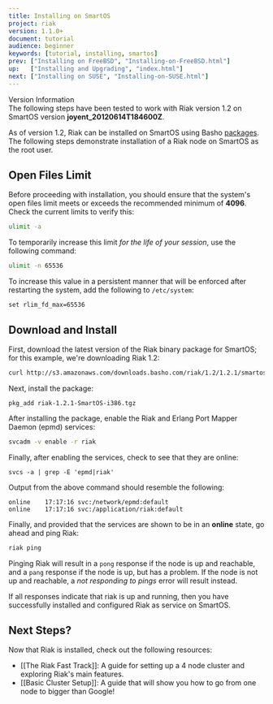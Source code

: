 ```yaml
---
title: Installing on SmartOS
project: riak
version: 1.1.0+
document: tutorial
audience: beginner
keywords: [tutorial, installing, smartos]
prev: ["Installing on FreeBSD", "Installing-on-FreeBSD.html"]
up:   ["Installing and Upgrading", "index.html"]
next: ["Installing on SUSE", "Installing-on-SUSE.html"]
---
```


<div class="info"><div class="title">Version Information</div>The following steps have been tested to work with Riak version 1.2 on SmartOS version <strong>joyent_20120614T184600Z</strong>.</div>

As of version 1.2, Riak can be installed on SmartOS using Basho [packages](http://basho.com/resources/downloads/). The following steps demonstrate installation of a Riak node on SmartOS as the root user.

## Open Files Limit
Before proceeding with installation, you should ensure that the system's open files limit meets or exceeds the recommended minimum of **4096**. Check the current limits to verify this:

```bash
ulimit -a
```

To temporarily increase this limit *for the life of your session*, use the following command:

```bash
ulimit -n 65536
```

To increase this value in a persistent manner that will be enforced after restarting the system, add the following to `/etc/system`:

```text
set rlim_fd_max=65536
```

## Download and Install
First, download the latest version of the Riak binary package for SmartOS; for this example, we're downloading Riak 1.2:

```bash
curl http://s3.amazonaws.com/downloads.basho.com/riak/1.2/1.2.1/smartos/11/riak-1.2.1-SmartOS-i386.tgz
```

Next, install the package:

```
pkg_add riak-1.2.1-SmartOS-i386.tgz
```

After installing the package, enable the Riak and Erlang Port Mapper Daemon (epmd) services:

```bash
svcadm -v enable -r riak
```

Finally, after enabling the services, check to see that they are online:

```
svcs -a | grep -E 'epmd|riak'
```

Output from the above command should resemble the following:

```text
online    17:17:16 svc:/network/epmd:default
online    17:17:16 svc:/application/riak:default
```

Finally, and provided that the services are shown to be in an **online** state, go ahead and ping Riak:

```bash
riak ping
```

Pinging Riak will result in a `pong` response if the node is up and reachable, and a `pang` response if the node is up, but has a problem. If the node is not up and reachable, a *not responding to pings* error will result instead.

If all responses indicate that riak is up and running, then you have successfully installed and configured Riak as service on SmartOS.

Next Steps?
-----------

Now that Riak is installed, check out the following resources:

-   [[The Riak Fast Track]]: A
    guide for setting up a 4 node cluster and exploring Riak's main
    features.
-   [[Basic Cluster Setup]]: A  guide that will show you how to go from one
    node to bigger than Google!
